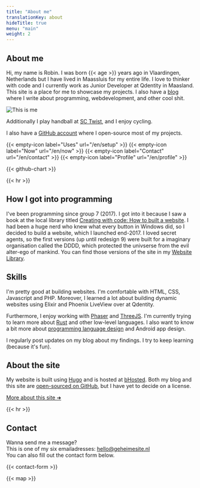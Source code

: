 ```yaml
---
title: "About me"
translationKey: about
hideTitle: true
menu: "main"
weight: 2
---
```


<div class="flex flex-col lg:flex-row items-center">
    <section class="section lg:mr-0">
        <h1>About me</h1>
        <p>
            Hi, my name is Robin. I was born {{< age >}} years ago in Vlaardingen, Netherlands but I have lived in Maassluis for my entire life. I love to thinker with code and I currently work as Junior Developer at Qdentity in Maasland. This site is a place for me to showcase my projects. I also have a <a href="https://blog.geheimesite.nl/en">blog</a> where I write about programming, webdevelopment, and other cool shit.
        </p>
    </section>
    <img class="w-full h-60 mb-5 lg:rotate-1 rounded-xl aspect-square object-cover object-right-top lg:mb-0 lg:h-fit lg:w-1/5" src="/assets/images/me-optimized.webp" alt="This is me">
</div>

Additionally I play handball at [SC Twist](https://www.sctwist.nl), and I enjoy cycling.

I also have a [GitHub account](https://github.com/RobinBoers) where I open-source most of my projects.

<span hidden>Related pages</span> {{< empty-icon label="Uses" url="/en/setup" >}} {{< empty-icon label="Now" url="/en/now" >}} {{< empty-icon label="Contact" url="/en/contact" >}} {{< empty-icon label="Profile" url="/en/profile" >}}

{{< github-chart >}}

{{< hr >}}

## How I got into programming

I've been programming since group 7 (2017). I got into it because I saw a book at the local library titled [Creating with code: How to built a website](https://web.archive.org/web/20220625081814/http://nano-tips.com/). I had been a huge nerd who knew what every button in Windows did, so I decided to build a website, which I launched end-2017. I loved secret agents, so the first versions (up until redesign 9) were built for a imaginary organisation called the DDDD, which protected the univserse from the evil alter-ego of mankind. You can find those versions of the site in my [Website Library](/website/overview).

## Skills

I'm pretty good at building websites. I'm comfortable with HTML, CSS, Javascript and PHP. Moreover, I learned a lot about building dynamic websites using Elixir and Phoenix LiveView over at Qdentity.

Furthermore, I enjoy working with [Phaser](https://phaser.io) and [ThreeJS](https://threejs.org). I'm currently trying to learn more about [Rust](https://www.rust-lang.org) and other low-level languages. I also want to know a bit more about  [programming language design](https://git.geheimesite.nl/grape-lang) and Android app design.

I regularly post updates on my blog about my findings. I try to keep learning (because it's fun).

## About the site

My website is built using [Hugo](https://gohugo.io) and is hosted at [bHosted](https://www.bhosted.nl/?ref=97f4c4a4b13e269e12cfd4f0352ba527). Both my blog and this site are [open-sourced on GitHub](https://github.com/RobinBoers/geheimesite.nl), but I have yet to decide on a license.

[More about this site ➜](/en/colophon)

{{< hr >}}

## Contact

Wanna send me a message?  
This is one of my six emailadresses: <hello@geheimesite.nl>  
You can also fill out the contact form below.

{{< contact-form >}}

{{< map >}}
